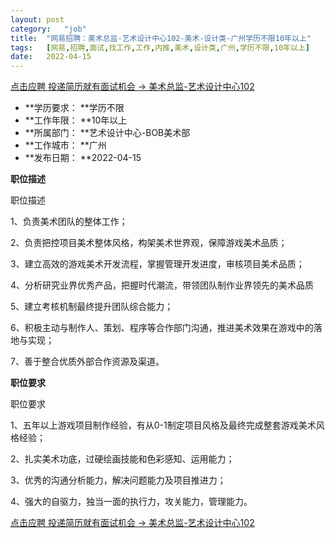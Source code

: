 ```yaml
---
layout:	post
category:	"job"
title:	"网易招聘：美术总监-艺术设计中心102-美术-设计类-广州学历不限10年以上"
tags:	[网易,招聘,面试,找工作,工作,内推,美术,设计类,广州,学历不限,10年以上]
date:	2022-04-15
---
```


[点击应聘 投递简历就有面试机会 ->  美术总监-艺术设计中心102](http://mobile.bole.netease.com/bole/boleDetail?id=34059&employeeId=346f03c3cda5f04c&key=all)



- **学历要求： **学历不限
- **工作年限： **10年以上
- **所属部门： **艺术设计中心-BOB美术部
- **工作城市： **广州
- **发布日期： **2022-04-15



**职位描述**

职位描述

1、负责美术团队的整体工作；

2、负责把控项目美术整体风格，构架美术世界观，保障游戏美术品质；

3、建立高效的游戏美术开发流程，掌握管理开发进度，审核项目美术品质；

4、分析研究业界优秀产品，把握时代潮流，带领团队制作业界领先的美术品质

5、建立考核机制最终提升团队综合能力；

6、积极主动与制作人、策划、程序等合作部门沟通，推进美术效果在游戏中的落地与实现；

7、善于整合优质外部合作资源及渠道。





**职位要求**

职位要求

1、五年以上游戏项目制作经验，有从0-1制定项目风格及最终完成整套游戏美术风格经验；

2、扎实美术功底，过硬绘画技能和色彩感知、运用能力；

3、优秀的沟通分析能力，解决问题能力及项目推进力；

4、强大的自驱力，独当一面的执行力，攻关能力，管理能力。



[点击应聘 投递简历就有面试机会 ->  美术总监-艺术设计中心102](http://mobile.bole.netease.com/bole/boleDetail?id=34059&employeeId=346f03c3cda5f04c&key=all)